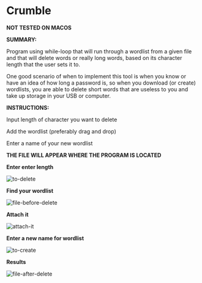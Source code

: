 
# Crumble

**NOT TESTED ON MACOS**

**SUMMARY:**

Program using while-loop that will run through a wordlist from a given file 
and that will delete words or really long words, based on its character length that the user sets it to. 


One good scenario of when to implement this tool is when you know or have an idea of how long a password is, so when you download (or create) wordlists, you are able to delete short words that are useless to you and take up storage in your USB or computer.



**INSTRUCTIONS:**

Input length of character you want to delete

Add the wordlist (preferably drag and drop)

Enter a name of your new wordlist

**THE FILE WILL APPEAR WHERE THE PROGRAM IS LOCATED**



**Enter enter length**

![to-delete](https://user-images.githubusercontent.com/58496330/113446055-a1a4d100-93bc-11eb-9eff-674239de9022.PNG)



**Find your wordlist**

![file-before-delete](https://user-images.githubusercontent.com/58496330/113193168-47253c80-9225-11eb-93c4-b4fe6e418795.PNG)

**Attach it**

![attach-it](https://user-images.githubusercontent.com/58496330/113446036-92be1e80-93bc-11eb-95c3-c6329c5e0914.PNG)


**Enter a new name for wordlist**

![to-create](https://user-images.githubusercontent.com/58496330/113446049-99e52c80-93bc-11eb-9773-aaf213f94b4a.PNG)



**Results**

![file-after-delete](https://user-images.githubusercontent.com/58496330/113193473-9c614e00-9225-11eb-97c0-442e9d46aaed.PNG)





